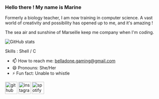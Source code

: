 ### Hello there ! My name is Marine

Formerly a biology teacher, I am now training in computer science. A vast world of creativity and possibility has opened up to me, and it's amazing !

The sea air and sunshine of Marseille keep me company when I'm coding. 

![GitHub stats](https://github-readme-stats.vercel.app/api?username=Belladone-Bzz&show_icons=true)  

Skills :    Shell  / C

- 📫 How to reach me: belladone.gaming@gmail.com 
- 😄 Pronouns: She/Her 
- ⚡ Fun fact: Unable to whistle 


[<img src='https://cdn.jsdelivr.net/npm/simple-icons@3.0.1/icons/github.svg' alt='github' height='40'>](https://github.com/Belladone-Bzz)  [<img src='https://cdn.jsdelivr.net/npm/simple-icons@3.0.1/icons/instagram.svg' alt='instagram' height='40'>](https://www.instagram.com/i.am.stramgram/)  [<img src='https://cdn.jsdelivr.net/npm/simple-icons@3.0.1/icons/spotify.svg' alt='spotify' height='40'>](https://open.spotify.com/user/31oi66suyo6t4yrmmpf5u4ryndiy?si=04b5f418ce4b40ff)  
